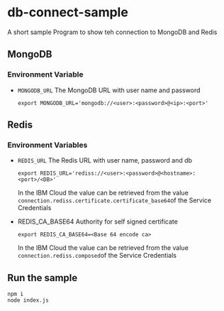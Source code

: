 # db-connect-sample

A short sample Program to show teh connection to MongoDB and Redis

## MongoDB

### Environment Variable 
* `MONGODB_URL` The MongoDB URL with user name and password

  `export MONGODB_URL='mongodb://<user>:<password>@<ip>:<port>'`


## Redis

### Environment Variables 
* `REDIS_URL` The Redis URL with user name, password and db

  `export REDIS_URL='rediss://<user>:<password>@<hostname>:<port>/<DB>'`

  In the IBM Cloud the value can be retrieved from the value `connection.rediss.certificate.certificate_base64`of the Service Credentials

* REDIS_CA_BASE64 Authority for self signed certificate

  `export REDIS_CA_BASE64=<Base 64 encode ca>`

  In the IBM Cloud the value can be retrieved from the value `connection.rediss.composed`of the Service Credentials

## Run the sample

```
npm i
node index.js
```
